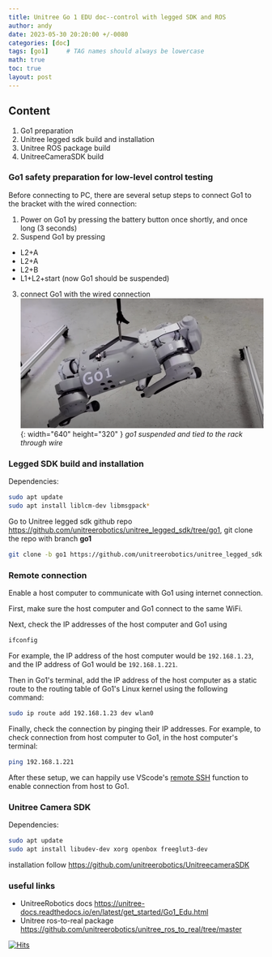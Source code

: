 ```yaml
---
title: Unitree Go 1 EDU doc--control with legged SDK and ROS
author: andy
date: 2023-05-30 20:20:00 +/-0080
categories: [doc]
tags: [go1]     # TAG names should always be lowercase
math: true
toc: true
layout: post
---
```





## Content
1. Go1 preparation
2. Unitree legged sdk build and installation
3. Unitree ROS package build 
4. UnitreeCameraSDK build


### Go1 safety preparation for low-level control testing

Before connecting to PC, there are several setup steps to connect Go1 to the bracket with the wired connection:
1. Power on Go1 by pressing the battery button once shortly, and once long (3 seconds)
2. Suspend Go1 by pressing
  + L2+A
  + L2+A
  + L2+B
  + L1+L2+start (now Go1 should be suspended)
3. connect Go1 with the wired connection
![Desktop View](/assets/img/post/2023-05-30-go1-suspended.png){: width="640" height="320" }
_go1 suspended and tied to the rack through wire_


### Legged SDK build and installation

Dependencies: 

```bash
sudo apt update
sudo apt install liblcm-dev libmsgpack*
```
Go to Unitree legged sdk github repo <https://github.com/unitreerobotics/unitree_legged_sdk/tree/go1>, git clone the repo with branch **go1**

```bash
git clone -b go1 https://github.com/unitreerobotics/unitree_legged_sdk.git
```


### Remote connection 
Enable a host computer to communicate with Go1 using internet connection.

First, make sure the host computer and Go1 connect to the same WiFi. 

Next, check the IP addresses of the host computer and Go1 using 

```bash
ifconfig
```

For example, the IP address of the host computer would be `192.168.1.23`, and the IP address of Go1 would be `192.168.1.221`.

Then in Go1's terminal, add the IP address of the host computer as a static route to the routing table of Go1's Linux kernel using the following command:
```bash
sudo ip route add 192.168.1.23 dev wlan0
```

Finally, check the connection by pinging their IP addresses. For example, to check connection from host computer to Go1, in the host computer's terminal:
```bash
ping 192.168.1.221
```

After these setup, we can happily use VScode's [remote SSH](https://code.visualstudio.com/docs/remote/ssh) function to enable connection from host to Go1.


### Unitree Camera SDK

Dependencies:

```bash
sudo apt update
sudo apt install libudev-dev xorg openbox freeglut3-dev
```

installation follow <https://github.com/unitreerobotics/UnitreecameraSDK>



### useful links

- UnitreeRobotics docs <https://unitree-docs.readthedocs.io/en/latest/get_started/Go1_Edu.html>
- Unitree ros-to-real package <https://github.com/unitreerobotics/unitree_ros_to_real/tree/master>

[![Hits](https://hits.sh/yesandy.github.io/posts/go1-docs1.svg)](https://hits.sh/yesandy.github.io/posts/go1-docs1/)



